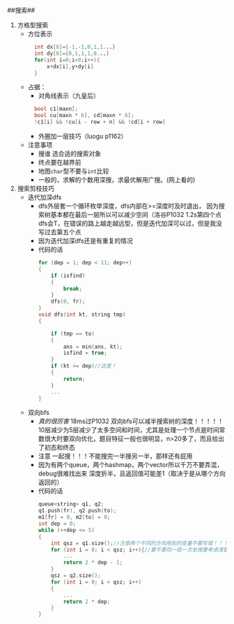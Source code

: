 ##搜索##

1. 方格型搜索
    * 方位表示
      ```cpp
        int dx[8]={-1,-1,0,1,1...}          
        int dy[8]={0,1,1,1,0...}
        for(int i=0;i<8;i++){
            x+dx[i],y+dy[i]
        }
      ```
    * 占据：
      * 对角线表示（九皇后）
      ```cpp
        bool c1[maxn];
        bool cu[maxn * 6], cd[maxn * 6]; 
        !c1[i] && !cu[i - row + n] && !cd[i + row]
      ```  
      * 外圈加一层技巧（luogu p1162）
    * 注意事项  
      * 搜谁  选合适的搜索对象
      * 终点要在越界前
      * 地图`char`型不要与`int`比较
      * 一般的，求解的个数用深搜，求最优解用广搜。(网上看的)
2. 搜索剪枝技巧
    * 迭代加深dfs
      * dfs外层套一个循环枚举深度，dfs内部在>=深度时及时退出，  因为搜索树基本都在最后一层所以可以减少空间（洛谷P1032 1.2s第四个点dfs会T，在错误的路上越走越远型，但是迭代加深可以过，但是我没写过去第五个点
      * 因为迭代加深dfs还是有重复的情况
      * 代码的话
        ```cpp
        for (dep = 1; dep < 11; dep++)
        {
            if (isfind)
            {
                break;
            }
            dfs(0, fr);
        }
        void dfs(int kt, string tmp)
        {

            if (tmp == to)
            {
                ans = min(ans, kt);
                isfind = true;
            }
            if (kt >= dep)//这里！
            {
                return;
            }
            ...
        }
        ```     
    * 双向bfs
      * _真的很厉害_ 18ms过P1032 双向bfs可以减半搜索树的深度！！！！！10层减少为5层减少了太多空间和时间，尤其是处理一个节点是时间常数很大时要双向优化，题目特征一般也很明显，n>20多了，而且给出了初态和终态
      * 注意  一起搜！！！不能搜完一半搜另一半，那样还有屁用
      * 因为有两个queue，两个hashmap，两个vector<string>所以千万不要弄混，debug很难找出来 深度折半，且返回值可能差1（取决于是从哪个方向返回的）
      * 代码的话
        ```cpp
        queue<string> q1, q2;
        q1.push(fr), q2.push(to);
        m1[fr] = 0, m2[to] = 0;
        int dep = 0;
        while (++dep <= 5)
        {
            int qsz = q1.size();//注意两个不同的方向用到的变量不要写错！！！！
            for (int i = 0; i < qsz; i++){//要不要同一层一次处理要考虑清楚，正常是没必要的
                ...
                return 2 * dep - 1;
            }
            qsz = q2.size();
            for (int i = 0; i < qsz; i++)
            {
                ...
                return 2 * dep;
            }
        }
        ```     
